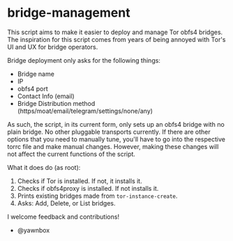 # bridge-management

This script aims to make it easier to deploy and manage Tor obfs4 bridges. The inspiration for this script comes from years of being annoyed with Tor's UI and UX for bridge operators.

Bridge deployment only asks for the following things:

- Bridge name
- IP
- obfs4 port
- Contact Info (email)
- Bridge Distribution method (https/moat/email/telegram/settings/none/any)

As such, the script, in its current form, only sets up an obfs4 bridge with no plain bridge. No other pluggable transports currently. If there are other options that you need to manually tune, you'll have to go into the respective torrc file and make manual changes. However, making these changes will not affect the current functions of the script.

What it does do (as root):

1. Checks if Tor is installed. If not, it installs it.
2. Checks if obfs4proxy is installed. If not installs it.
3. Prints existing bridges made from `tor-instance-create`.
4. Asks: Add, Delete, or List bridges.

I welcome feedback and contributions!

- @yawnbox
